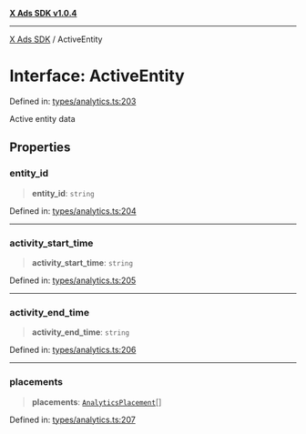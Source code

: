 [**X Ads SDK v1.0.4**](../README.md)

***

[X Ads SDK](../globals.md) / ActiveEntity

# Interface: ActiveEntity

Defined in: [types/analytics.ts:203](https://github.com/kage1020/x-ads-sdk/blob/main/src/types/analytics.ts#L203)

Active entity data

## Properties

### entity\_id

> **entity\_id**: `string`

Defined in: [types/analytics.ts:204](https://github.com/kage1020/x-ads-sdk/blob/main/src/types/analytics.ts#L204)

***

### activity\_start\_time

> **activity\_start\_time**: `string`

Defined in: [types/analytics.ts:205](https://github.com/kage1020/x-ads-sdk/blob/main/src/types/analytics.ts#L205)

***

### activity\_end\_time

> **activity\_end\_time**: `string`

Defined in: [types/analytics.ts:206](https://github.com/kage1020/x-ads-sdk/blob/main/src/types/analytics.ts#L206)

***

### placements

> **placements**: [`AnalyticsPlacement`](../type-aliases/AnalyticsPlacement.md)[]

Defined in: [types/analytics.ts:207](https://github.com/kage1020/x-ads-sdk/blob/main/src/types/analytics.ts#L207)

